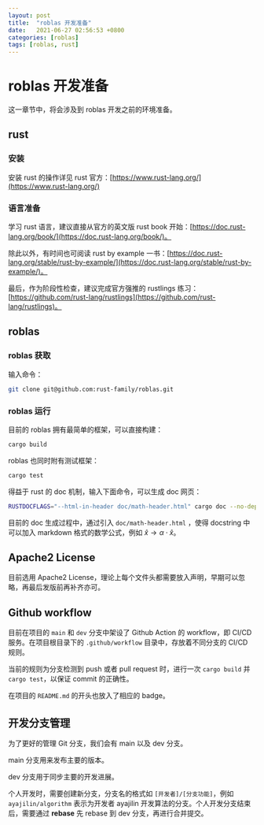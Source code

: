```yaml
---
layout: post
title:  "roblas 开发准备"
date:   2021-06-27 02:56:53 +0800
categories: [roblas]
tags: [roblas, rust]
---
```


# roblas 开发准备

这一章节中，将会涉及到 roblas 开发之前的环境准备。

## rust

### 安装

安装 rust 的操作详见 rust 官方：[https://www.rust-lang.org/](https://www.rust-lang.org/)

### 语言准备

学习 rust 语言，建议直接从官方的英文版 rust book 开始：[https://doc.rust-lang.org/book/](https://doc.rust-lang.org/book/)。

除此以外，有时间也可阅读 rust by example 一书：[https://doc.rust-lang.org/stable/rust-by-example/](https://doc.rust-lang.org/stable/rust-by-example/)。

最后，作为阶段性检查，建议完成官方强推的 rustlings 练习：[https://github.com/rust-lang/rustlings](https://github.com/rust-lang/rustlings)。



## roblas

### roblas 获取

输入命令：

```sh
git clone git@github.com:rust-family/roblas.git
```

### roblas 运行

目前的 roblas 拥有最简单的框架，可以直接构建：

```sh
cargo build
```

roblas 也同时附有测试框架：

```sh
cargo test
```

得益于 rust 的 doc 机制，输入下面命令，可以生成 doc 网页：

```sh
RUSTDOCFLAGS="--html-in-header doc/math-header.html" cargo doc --no-deps --open
```

目前的 doc 生成过程中，通过引入 `doc/math-header.html` ，使得 docstring 中可以加入 markdown 格式的数学公式，例如 $\hat{x} \to \alpha \cdot \hat{x}$。



## Apache2 License

目前选用 Apache2 License，理论上每个文件头都需要放入声明，早期可以忽略，再最后发版前再补齐亦可。



## Github workflow

目前在项目的 `main` 和 `dev` 分支中架设了 Github Action 的 workflow，即 CI/CD 服务。在项目根目录下的 `.github/workflow` 目录中，存放着不同分支的 CI/CD 规则。

当前的规则为分支检测到 push 或者 pull request 时，进行一次 `cargo build` 并 `cargo test`，以保证 commit 的正确性。

在项目的 `README.md` 的开头也放入了相应的 badge。



## 开发分支管理

为了更好的管理 Git 分支，我们会有 main 以及 dev 分支。

main 分支用来发布主要的版本。

dev 分支用于同步主要的开发进展。

个人开发时，需要创建新分支，分支名的格式如 `[开发者]/[分支功能]`，例如 `ayajilin/algorithm` 表示为开发者 ayajilin 开发算法的分支。个人开发分支结束后，需要通过 **rebase** 先 rebase 到 dev 分支，再进行合并提交。

